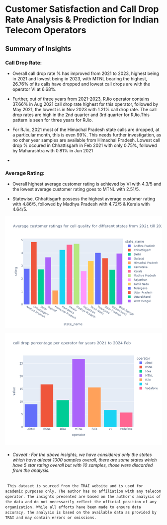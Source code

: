 # Customer Satisfaction and Call Drop Rate Analysis & Prediction for Indian Telecom Operators




## Summary of Insights

### Call Drop Rate:
- Overall call drop rate % has improved from 2021 to 2023, highest being in 2021 and lowest being in 2023, with MTNL bearing the highest, 26.76% of its calls have dropped and lowest call drops are with the operator VI at 6.68%.

- Further, out of three years from 2021-2023, RJio operator contains 37.66% in Aug 2021 call drop rate highest for this operator, followed by May 2021, the lowest is in Nov 2023 with 1.21% call drop rate. The call drop rates are high in the 2nd quarter and 3rd quarter for RJio.This pattern is seen for three years for RJio.

- For RJio, 2021 most of the Himachal Pradesh state calls are dropped, at a particular month, this is even 99%. This needs further investigation, as no other year samples are available from Himachal Pradesh. Lowest call drop % occured in Chhattisgarh in Feb 2021  with only 0.75%, followed by Maharashtra with 0.81% in Jun 2021

- 
 

### Average Rating:
- Overall highest average customer rating is achieved by VI with 4.3/5 and the lowest average customer rating goes to MTNL with 2.51/5.


- Statewise, Chhattisgarh possess the highest average customer rating with 4.86/5, followed by Madhya Pradesh with 4.72/5 & Kerala with 4.64/5.

![Customers](Plots/Average%20customer%20ratings%20for%20call%20quality%20for%20different%20states%20from%202021%20till%202024.png)

![Customer Satisfaction](Plots/Overall%20call%20drop%20percentage%20for%20each%20operator.png)


- ###### Caveat : For the above insights, we have considered only the states which have atleast 1000 samples overall, there are some states which have 5 star rating overall but with 10 samples, those were discarded from the analysis.



``` This dataset is sourced from the TRAI website and is used for academic purposes only. The author has no affiliation with any telecom operator. The insights presented are based on the author's analysis of the data and do not necessarily reflect the official position of any organization. While all efforts have been made to ensure data accuracy, the analysis is based on the available data as provided by TRAI and may contain errors or omissions.```